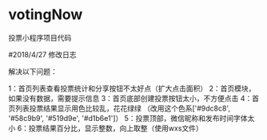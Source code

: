 # votingNow
投票小程序项目代码

#2018/4/27 修改日志

解决以下问题：

1：首页列表查看投票统计和分享按钮不太好点（扩大点击面积）
2：首页模块，如果没有数据，需要提示信息
3：首页底部创建投票按钮太小，不方便点击
4：首页列表投票结果显示用色比较乱，花花绿绿 （改用这个色系['#9dc8c8', '#58c9b9', '#519d9e', '#d1b6e1']）
5：投票顶部，微信昵称和发布时间字体太小
6：投票结果百分比，显示整数，向上取整（使用wxs文件）